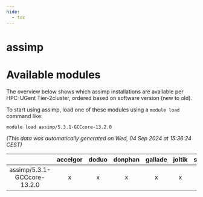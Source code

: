 ```yaml
---
hide:
  - toc
---
```


assimp
======

# Available modules


The overview below shows which assimp installations are available per HPC-UGent Tier-2cluster, ordered based on software version (new to old).

To start using assimp, load one of these modules using a `module load` command like:

```shell
module load assimp/5.3.1-GCCcore-13.2.0
```

*(This data was automatically generated on Wed, 04 Sep 2024 at 15:36:24 CEST)*  

| |accelgor|doduo|donphan|gallade|joltik|shinx|skitty|
| :---: | :---: | :---: | :---: | :---: | :---: | :---: | :---: |
|assimp/5.3.1-GCCcore-13.2.0|x|x|x|x|x|x|x|
